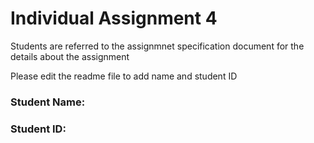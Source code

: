 # Individual Assignment 4

Students are referred to the assignmnet specification document for the details about the assignment

Please edit the readme file to add name and student ID

### Student Name:
### Student ID:
